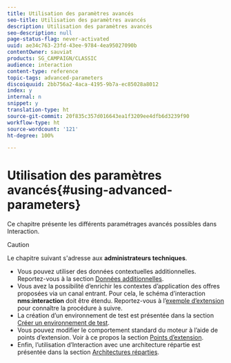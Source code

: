 ```yaml
---
title: Utilisation des paramètres avancés
seo-title: Utilisation des paramètres avancés
description: Utilisation des paramètres avancés
seo-description: null
page-status-flag: never-activated
uuid: ae34c763-23fd-43ee-9784-4ea95027090b
contentOwner: sauviat
products: SG_CAMPAIGN/CLASSIC
audience: interaction
content-type: reference
topic-tags: advanced-parameters
discoiquuid: 2bb756a2-4aca-4195-9b7a-ec85028a8012
index: y
internal: n
snippet: y
translation-type: ht
source-git-commit: 20f835c357d016643ea1f3209ee4dfb6d3239f90
workflow-type: ht
source-wordcount: '121'
ht-degree: 100%

---
```



# Utilisation des paramètres avancés{#using-advanced-parameters}

Ce chapitre présente les différents paramétrages avancés possibles dans Interaction.

>[!CAUTION]
>
>Le chapitre suivant s&#39;adresse aux **administrateurs techniques**.

* Vous pouvez utiliser des données contextuelles additionnelles. Reportez-vous à la section [Données additionnelles](../../interaction/using/additional-data.md).
* Vous avez la possibilité d’enrichir les contextes d’application des offres proposées via un canal entrant. Pour cela, le schéma d’interaction **nms:interaction** doit être étendu. Reportez-vous à l’[exemple d’extension](../../interaction/using/extension-example.md) pour connaître la procédure à suivre.
* La création d’un environnement de test est présentée dans la section [Créer un environnement de test](../../interaction/using/creating-a-test-environment.md).
* Vous pouvez modifier le comportement standard du moteur à l’aide de points d’extension. Voir à ce propos la section [Points d’extension](../../interaction/using/hooks.md).
* Enfin, l’utilisation d’Interaction avec une architecture répartie est présentée dans la section [Architectures réparties](../../interaction/using/distributed-architectures.md).

